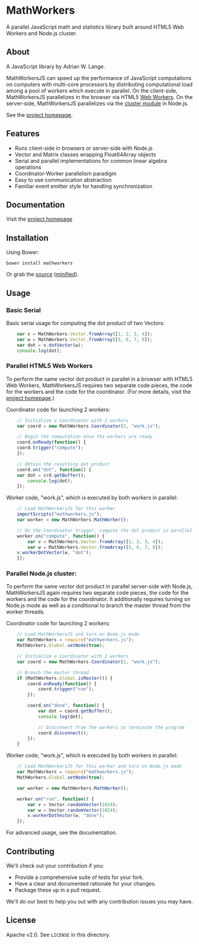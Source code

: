 # MathWorkers

A parallel JavaScript math and statistics library built around HTML5 Web Workers and Node.js cluster.

## About

A JavaScript library by Adrian W. Lange.

MathWorkersJS can speed up the performance of JavaScript computations on computers with multi-core processors by distributing computational load among
a pool of workers which execute in parallel.
On the client-side, MathWorkersJS parallelizes in the browser via HTML5 [Web Workers](https://developer.mozilla.org/en-US/docs/Web/API/Web_Workers_API).
On the server-side, MathWorkersJS parallelizes via the [cluster module](http://nodejs.org/api/cluster.html) in Node.js.

See the [project homepage](http://www.mathworkersjs.org/).

## Features

- Runs client-side in browsers or server-side with Node.js
- Vector and Matrix classes wrapping Float64Array objects
- Serial and parallel implementations for common linear algebra operations
- Coordinator-Worker parallelism paradigm
- Easy to use communication abstraction
- Familiar event emitter style for handling synchronization

## Documentation

Visit the [project homepage](http://www.mathworkersjs.org/)

## Installation

Using Bower:

    bower install mathworkers

Or grab the [source](https://github.com/awlange/mathworkers/dist/mathworkers.js) ([minified](https://github.com/awlange/mathworkers/dist/mathworkers.min.js)).

## Usage

### Basic Serial

Basic serial usage for computing the dot product of two Vectors:

```JavaScript
    var v = MathWorkers.Vector.fromArray([1, 2, 3, 4]);
    var w = MathWorkers.Vector.fromArray([5, 6, 7, 8]);
    var dot = v.dotVector(w);
    console.log(dot);
```

### Parallel HTML5 Web Workers

To perform the same vector dot product in parallel in a browser with HTML5 Web Workers, MathWorkersJS requires two separate code pieces, 
the code for the workers and the code for the coordinator. (For more details, visit the [project homepage](http://www.mathworkersjs.org/).)

Coordinator code for launching 2 workers:

```JavaScript
    // Initialize a Coordinator with 2 workers
    var coord = new MathWorkers.Coordinator(2, "work.js");

    // Begin the computation once the workers are ready
    coord.onReady(function() {
	coord.trigger("compute");
    });

    // Obtain the resulting dot product
    coord.on("dot", function() {
	var dot = crd.getBuffer();
        console.log(dot);
    });
```

Worker code, "work.js", which is executed by both workers in parallel:

```JavaScript
    // Load MathWorkersJS for this worker
    importScripts("mathworkers.js");
    var worker = new MathWorkers.MathWorker();

    // On the Coordinator trigger, compute the dot product in parallel
    worker.on("compute", function() {
        var v = MathWorkers.Vector.fromArray([1, 2, 3, 4]);
        var w = MathWorkers.Vector.fromArray([5, 6, 7, 8]);
	v.workerDotVector(w, "dot");
    });
```

### Parallel Node.js cluster:

To perform the same vector dot product in parallel server-side with Node.js, MathWorkersJS again requires two separate code pieces, 
the code for the workers and the code for the coordinator. It additionally requires turning on Node.js mode as well as a conditional to branch
the master thread from the worker threads.

Coordinator code for launching 2 workers:

```JavaScript
    // Load MathWorkersJS and turn on Node.js mode
    var MathWorkers = require("mathworkers.js");
    MathWorkers.Global.setNode(true);

    // Initialize a Coordinator with 2 workers
    var coord = new MathWorkers.Coordinator(2, "work.js");

    // Branch the master thread
    if (MathWorkers.Global.isMaster()) {
        coord.onReady(function() {
            coord.trigger("run");
        });

        coord.on("done", function() {
            var dot = coord.getBuffer();
            console.log(dot);

            // Disconnect from the workers to terminate the program
            coord.disconnect();
        });
    }
```

Worker code, "work.js", which is executed by both workers in parallel:

```JavaScript
    // Load MathWorkersJS for this worker and turn on Node.js mode
    var MathWorkers = require("mathworkers.js");
    MathWorkers.Global.setNode(true);

    var worker = new MathWorkers.MathWorker();

    worker.on("run", function() {
        var v = Vector.randomVector(1024);
        var w = Vector.randomVector(1024);
        v.workerDotVector(w, "done");
    });
```

For advanced usage, see the documentation.

## Contributing

We'll check out your contribution if you:

* Provide a comprehensive suite of tests for your fork.
* Have a clear and documented rationale for your changes.
* Package these up in a pull request.

We'll do our best to help you out with any contribution issues you may have.

## License

Apache v2.0. See `LICENSE` in this directory.
